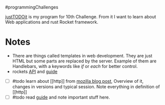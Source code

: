 #programmingChallenges

[justTODOit](https://github.com/Antlion931/justTODOit) is my program for 10th Challenge. From it I want to learn about Web applications and rust Rocket framework. 
# Notes
- There are things called templates in web development. They are just HTML but some parts are replaced by the server. Example of them are Handlebars, with a keywords like *if* or *each* for better control.
- rockets [API](https://api.rocket.rs/v0.5/rocket/)  and [guide](https://rocket.rs/guide/v0.5/)

- [ ] #todo learn about [[http]] from [mozilla blog post](https://developer.mozilla.org/en-US/docs/Web/HTTP), Overview of it, changes in versions and typical session. Note everything in definition of [[http]]
- [ ] #todo read [guide](https://rocket.rs/guide/v0.5/) and note important stuff here.